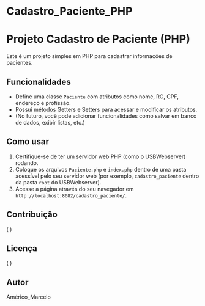 # Cadastro_Paciente_PHP

# Projeto Cadastro de Paciente (PHP)

Este é um projeto simples em PHP para cadastrar informações de pacientes.

## Funcionalidades

* Define uma classe `Paciente` com atributos como nome, RG, CPF, endereço e profissão.
* Possui métodos Getters e Setters para acessar e modificar os atributos.
* (No futuro, você pode adicionar funcionalidades como salvar em banco de dados, exibir listas, etc.)

## Como usar

1. Certifique-se de ter um servidor web PHP (como o USBWebserver) rodando.
2. Coloque os arquivos `Paciente.php` e `index.php` dentro de uma pasta acessível pelo seu servidor web (por exemplo, `cadastro_paciente` dentro da pasta `root` do USBWebserver).
3. Acesse a página através do seu navegador em `http://localhost:8082/cadastro_paciente/`.

## Contribuição

(  )

## Licença

(   )

## Autor

Américo_Marcelo

